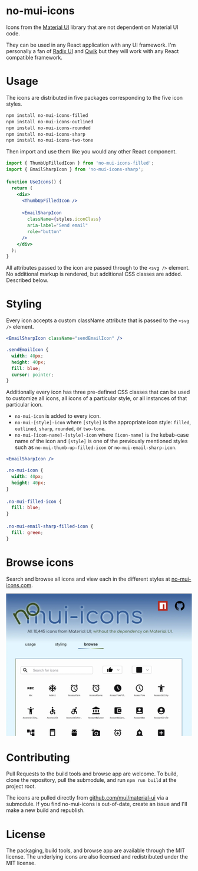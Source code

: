 # no-mui-icons

Icons from the [Material UI](https://github.com/mui/material-ui) library that are not dependent on Material UI code.

They can be used in any React application with any UI framework. I'm personally a fan of [Radix UI](https://www.radix-ui.com/) and [Qwik](https://qwik.dev/) but they will work with any React compatible framework.

# Usage

The icons are distributed in five packages corresponding to the five icon styles.

```bash
npm install no-mui-icons-filled
npm install no-mui-icons-outlined
npm install no-mui-icons-rounded
npm install no-mui-icons-sharp
npm install no-mui-icons-two-tone
```

Then import and use them like you would any other React component.

```jsx
import { ThumbUpFilledIcon } from 'no-mui-icons-filled';
import { EmailSharpIcon } from 'no-mui-icons-sharp';

function UseIcons() {
  return (
    <div>
      <ThumbUpFilledIcon />

      <EmailSharpIcon
        className={styles.iconClass}
        aria-label="Send email"
        role="button"
      />
    </div>
  );
}
```

All attributes passed to the icon are passed through to the `<svg />` element. No additional markup is rendered, but additional CSS classes are added. Described below.

# Styling

Every icon accepts a custom className attribute that is passed to the `<svg />` element.

```jsx
<EmailSharpIcon className="sendEmailIcon" />
```

```css
.sendEmailIcon {
  width: 40px;
  height: 40px;
  fill: blue;
  cursor: pointer;
}
```

Additionally every icon has three pre-defined CSS classes that can be used to customize all icons,
all icons of a particular style, or all instances of that particular icon.

* `no-mui-icon` is added to every icon.
* `no-mui-[style]-icon` where `[style]` is the appropriate icon style: `filled`, `outlined`, `sharp`, `rounded`, or `two-tone`.
* `no-mui-[icon-name]-[style]-icon` where `[icon-name]` is the kebab-case name of the icon and `[style]` is one of the previously mentioned styles such as `no-mui-thumb-up-filled-icon` or `no-mui-email-sharp-icon`.

```jsx
<EmailSharpIcon />
```

```css
.no-mui-icon {
  width: 40px;
  height: 40px;
}

.no-mui-filled-icon {
  fill: blue;
}

.no-mui-email-sharp-filled-icon {
  fill: green;
}
```

# Browse icons

Search and browse all icons and view each in the different styles at [no-mui-icons.com](https://no-mui-icons.com).

[![Browse app screenshot](./packages/browse-no-mui-icons/src/assets/browse-app-screenshot.webp)](https://no-mui-icons.com)

# Contributing

Pull Requests to the build tools and browse app are welcome. To build, clone the repository,
pull the submodule, and run `npm run build` at the project root.

The icons are pulled directly from
[github.com/mui/material-ui](https://github.com/mui/material-ui/tree/next/packages/mui-icons-material/material-icons) via a submodule. If you find no-mui-icons is out-of-date, create an
issue and I'll make a new build and republish.

# License

The packaging, build tools, and browse app are available through the MIT license. The underlying
icons are also licensed and redistributed under the MIT license.



